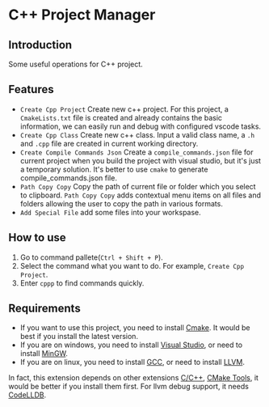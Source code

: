 # C++ Project Manager

## Introduction

Some useful operations for C++ project.

## Features

- `Create Cpp Project` Create new c++ project. For this project, a `CmakeLists.txt` file is created and already contains the basic information, we can easily run and debug with configured vscode tasks.
- `Create Cpp Class` Create new c++ class. Input a valid class name, a `.h` and `.cpp` file are created in current working directory.
- `Create Compile Commands Json` Create a `compile_commands.json` file for current project when you build the project with visual studio, but it's just a temporary solution. It's better to use `cmake` to generate compile_commands.json file.
- `Path Copy Copy` Copy the path of current file or folder which you select to clipboard. `Path Copy Copy` adds contextual menu items on all files and folders allowing the user to copy the path in various formats.
- `Add Special File` add some files into your workspase.

## How to use

1. Go to command pallete(`Ctrl + Shift + P`).
2. Select the command what you want to do. For example, `Create Cpp Project`.
3. Enter `cppp` to find commands quickly.

## Requirements

- If you want to use this project, you need to install [Cmake](https://cmake.org/download/). It would be best if you install the latest version.
- If you are on windows, you need to install [Visual Studio](https://visualstudio.microsoft.com/downloads/), or need to install [MinGW](https://www.mingw.org/download/).
- If you are on linux, you need to install [GCC](https://gcc.gnu.org/install/), or need to install [LLVM](https://github.com/llvm/llvm-project/releases).

In fact, this extension depends on other extensions [C/C++](https://marketplace.visualstudio.com/items?itemName=ms-vscode.cpptools),  [CMake Tools](https://marketplace.visualstudio.com/items?itemName=ms-vscode.cmake-tools), it would be better if you install them first. For llvm debug support, it needs [CodeLLDB](https://marketplace.visualstudio.com/items?itemName=vadimcn.vscode-lldb).

